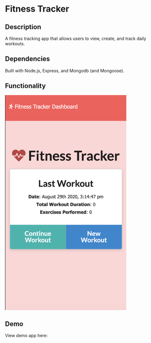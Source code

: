 # Fitness Tracker

## Description
 A fitness tracking app that allows users to view, create, and track daily workouts. 

## Dependencies
Built with Node.js, Express, and Mongodb (and Mongoose).

## Functionality
<img src="/public/fitness-demo.png" alt="drawing" width="400"/>

## Demo
View demo app here: 
